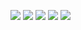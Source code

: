 ![](http://github-profile-summary-cards.vercel.app/api/cards/profile-details?username=imtheaman&theme=midnight_purple) 
![](http://github-profile-summary-cards.vercel.app/api/cards/repos-per-language?username=imtheaman&theme=midnight_purple) 
![](http://github-profile-summary-cards.vercel.app/api/cards/most-commit-language?username=imtheaman&theme=midnight_purple) 
![](http://github-profile-summary-cards.vercel.app/api/cards/stats?username=imtheaman&theme=midnight_purple)
![](http://github-profile-summary-cards.vercel.app/api/cards/productive-time?username=imtheaman&theme=midnight_purple&utcOffset=8) 
